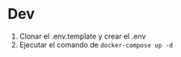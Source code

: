 
# Dev

1. Clonar el .env.template y crear el .env
2. Ejecutar el comando de ```docker-compose up -d```